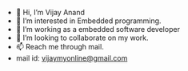 - 👋 Hi, I’m Vijay Anand
- 👀 I’m interested in Embedded programming. 
- 🌱 I’m working as a embedded software developer
- 💞️ I’m looking to collaborate on my work. 
- 📫 Reach me through mail.
- mail id: vijaymyonline@gmail.com

<!---
vijayanand9619/vijayanand9619 is a ✨ special ✨ repository because its `README.md` (this file) appears on your GitHub profile.
You can click the Preview link to take a look at your changes.
--->
